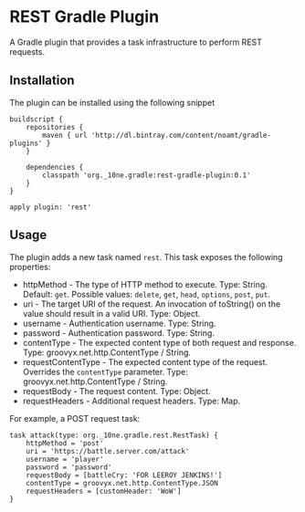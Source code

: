 REST Gradle Plugin
==================

A Gradle plugin that provides a task infrastructure to perform REST requests.

Installation
------------

The plugin can be installed using the following snippet

    buildscript {
        repositories {
            maven { url 'http://dl.bintray.com/content/noamt/gradle-plugins' }
        }

        dependencies {
            classpath 'org._10ne.gradle:rest-gradle-plugin:0.1'
        }
    }

    apply plugin: 'rest'

Usage
-----

The plugin adds a new task named `rest`. This task exposes the following properties:

 * httpMethod - The type of HTTP method to execute. Type: String. Default: `get`. Possible values: `delete`, `get`, `head`, `options`, `post`, `put`.
 * uri - The target URI of the request. An invocation of toString() on the value should result in a valid URI. Type: Object.
 * username - Authentication username. Type: String.
 * password - Authentication password. Type: String.
 * contentType - The expected content type of both request and response. Type: groovyx.net.http.ContentType / String.
 * requestContentType - The expected content type of the request. Overrides the `contentType` parameter. Type: groovyx.net.http.ContentType / String.
 * requestBody - The request content. Type: Object.
 * requestHeaders - Additional request headers. Type: Map.

For example, a POST request task:

    task attack(type: org._10ne.gradle.rest.RestTask) {
        httpMethod = 'post'
        uri = 'https://battle.server.com/attack'
        username = 'player'
        password = 'password'
        requestBody = [battleCry: 'FOR LEEROY JENKINS!']
        contentType = groovyx.net.http.ContentType.JSON
        requestHeaders = [customHeader: 'WoW']
    }